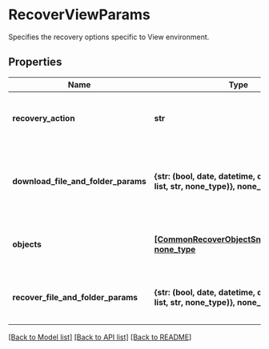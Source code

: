 # RecoverViewParams

Specifies the recovery options specific to View environment.

## Properties
Name | Type | Description | Notes
------------ | ------------- | ------------- | -------------
**recovery_action** | **str** | Specifies the type of recovery action to be performed. | 
**download_file_and_folder_params** | **{str: (bool, date, datetime, dict, float, int, list, str, none_type)}, none_type** | Specifies the parameters to download files and folders. | [optional] 
**objects** | [**[CommonRecoverObjectSnapshotParams], none_type**](CommonRecoverObjectSnapshotParams.md) | Specifies the list of recover Object parameters. | [optional] 
**recover_file_and_folder_params** | **{str: (bool, date, datetime, dict, float, int, list, str, none_type)}, none_type** | Specifies the parameters to recover files. | [optional] 

[[Back to Model list]](../README.md#documentation-for-models) [[Back to API list]](../README.md#documentation-for-api-endpoints) [[Back to README]](../README.md)



